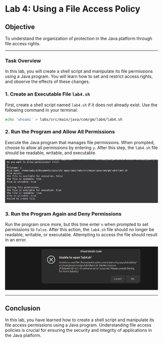 # Lab 4: Using a File Access Policy

## Objective

To understand the organization of protection in the Java platform through file access rights.

---

### Task Overview

In this lab, you will create a shell script and manipulate its file permissions using a Java program. You will learn how to set and restrict access rights, and observe the effects of these changes.

### 1. Create an Executable File `lab4.sh`

First, create a shell script named `lab4.sh` if it does not already exist. Use the following command in your terminal:

```bash
echo 'whoami' > labs/src/main/java/com/gm/lab4/lab4.sh
```

### 2. Run the Program and Allow All Permissions

Execute the Java program that manages file permissions. When prompted, choose to allow all permissions by entering `y`. After this step, the `lab4.sh` file should be readable, writable, and executable.

![Allow Permissions Screenshot](image.png)

### 3. Run the Program Again and Deny Permissions

Run the program once more, but this time enter `n` when prompted to set permissions to `false`. After this action, the `lab4.sh` file should no longer be readable, writable, or executable. Attempting to access the file should result in an error.

![File Access Error Screenshot](image-1.png)

---

## Conclusion

In this lab, you have learned how to create a shell script and manipulate its file access permissions using a Java program. Understanding file access policies is crucial for ensuring the security and integrity of applications in the Java platform.

